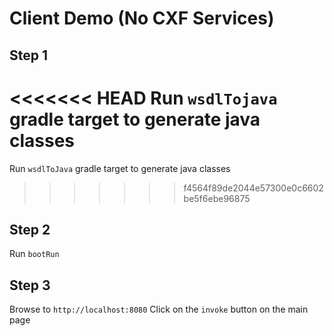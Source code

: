 Client Demo (No CXF Services)
====

Step 1
-----
<<<<<<< HEAD
Run `wsdlTojava` gradle target to generate java classes
=======
Run `wsdlToJava` gradle target to generate java classes
>>>>>>> f4564f89de2044e57300e0c6602be5f6ebe96875

Step 2
------
Run `bootRun`

Step 3
------
Browse to `http://localhost:8080` Click on the `invoke` button on the main page
